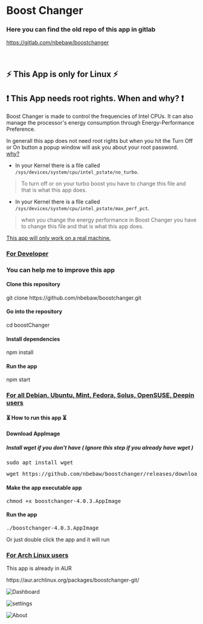 # Boost Changer
### Here you can find the old repo of this app in gitlab
https://gitlab.com/nbebaw/boostchanger

<br>

<h2>&#9889; This App is only for Linux &#9889;</h2>
<h2>&#10071; This App needs root rights. When and why? &#10071;</h2>
<p>Boost Changer is made to control the frequencies of Intel CPUs. It can also manage the processor's energy consumption through Energy-Performance Preference.</p>
<p>In generall this app does not need root rights but when you hit the Turn Off or On button a popup window will ask you about your root password.<br>
<u>why?</u> 

- In your Kernel there is a file called <code>/sys/devices/system/cpu/intel_pstate/no_turbo</code>.
> To turn off or on your turbo boost you have to change this file and that is what this app does.<br>

- In your Kernel there is a file called <code>/sys/devices/system/cpu/intel_pstate/max_perf_pct</code>.
> when you change the energy performance in Boost Changer you have to change this file and that is what this app does.

<u>This app will only work on a real machine.</u>
<h3><u>For Developer</u><h3>
You can help me to improve this app
<h4>Clone this repository</h4>
git clone https://github.com/nbebaw/boostchanger.git
<h4>Go into the repository</h4>
cd boostChanger
<h4>Install dependencies</h4>
npm install
<h4>Run the app</h4>
npm start
<br>
<h3><u>For all Debian, Ubuntu, Mint, Fedora, Solus, OpenSUSE, Deepin users </u></h3>
<h4>&#9203; How to run this app &#9203;</h4>
<h4>Download AppImage</h4>
<h5>Install wget if you don't have ( Ignore this step if you already have wget )</h5>
<pre>sudo apt install wget</pre> 
<pre>wget https://github.com/nbebaw/boostchanger/releases/download/v4.0.3/boostchanger-4.0.3.AppImage</pre>
<h4>Make the app executable app</h4>
<pre>chmod +x boostchanger-4.0.3.AppImage</pre>
<h4>Run the app</h4>
<pre>./boostchanger-4.0.3.AppImage</pre>
  Or just double click the app and it will run 
<h3><u>For Arch Linux users</u></h3>
<p>This app is already in AUR</p>
https://aur.archlinux.org/packages/boostchanger-git/

<br>

![Dashboard](https://user-images.githubusercontent.com/57049550/105500022-9483ab80-5cc2-11eb-88e1-260d326c0ba0.png)

![settings](https://user-images.githubusercontent.com/57049550/105500026-95b4d880-5cc2-11eb-96f9-0ab83e7ed054.png)

![About](https://user-images.githubusercontent.com/57049550/105500025-95b4d880-5cc2-11eb-9940-7f97a9344080.png)
